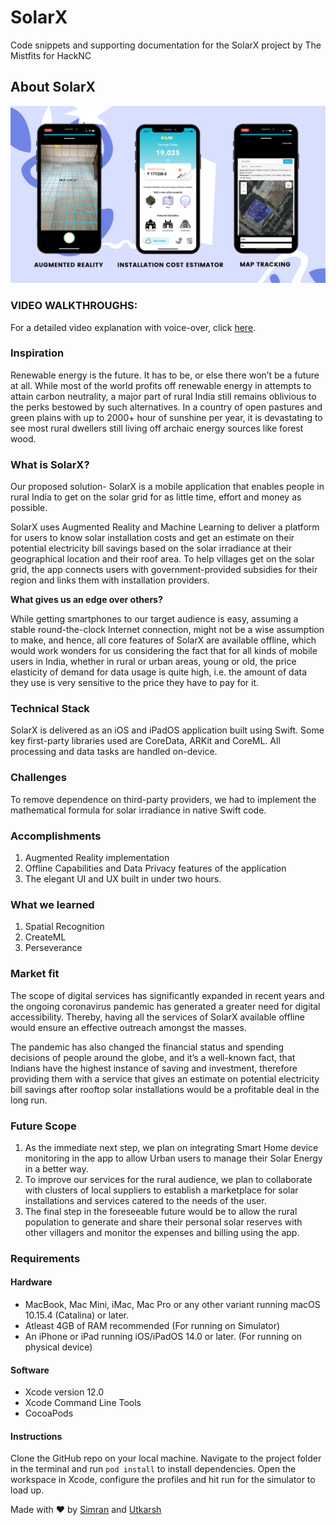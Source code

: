 # SolarX

Code snippets and supporting documentation for the SolarX project by The Mistfits for HackNC

## About SolarX

![App Screenshots](https://github.com/simmsss/SolarX/blob/main/UI%20Elements/Screenshots/1.png)

### VIDEO WALKTHROUGHS:

For a detailed video explanation with voice-over, click [here](https://www.youtube.com/watch?v=Ul3U97mjzk0).

### Inspiration

Renewable energy is the future. It has to be, or else there won’t be a future at all. While most of the world profits off renewable energy in attempts to attain carbon neutrality, a major part of rural India still remains oblivious to the perks bestowed by such alternatives. In a country of open pastures and green plains with up to 2000+ hour of sunshine per year, it is devastating to see most rural dwellers still living off archaic energy sources like forest wood. 

### What is SolarX?

Our proposed solution- SolarX is a mobile application that enables people in rural India to get on the solar grid for as little time, effort and money as possible. 

SolarX uses Augmented Reality and Machine Learning to deliver a platform for users to know solar installation costs and get an estimate on their potential electricity bill savings based on the solar irradiance at their geographical location and their roof area. To help villages get on the solar grid, the app connects users with government-provided subsidies for their region and links them with installation providers.

**What gives us an edge over others?**

While getting smartphones to our target audience is easy, assuming a stable round-the-clock Internet connection, might not be a wise assumption to make, and hence, all core features of SolarX are available offline, which would work wonders for us considering the fact that for all kinds of mobile users in India, whether in rural or urban areas, young or old, the price elasticity of demand for data usage is quite high, i.e. the amount of data they use is very sensitive to the price they have to pay for it. 

### Technical Stack

SolarX is delivered as an iOS and iPadOS application built using Swift. Some key first-party libraries used are CoreData, ARKit and CoreML. All processing and data tasks are handled on-device.

### Challenges

To remove dependence on third-party providers, we had to implement the mathematical formula for solar irradiance in native Swift code.

### Accomplishments

1.	Augmented Reality implementation
2.	Offline Capabilities and Data Privacy features of the application
3.	The elegant UI and UX built in under two hours.

### What we learned

1.	Spatial Recognition
2.	CreateML
3.	Perseverance 

### Market fit

The scope of digital services has significantly expanded in recent years and the ongoing coronavirus pandemic has generated a greater need for digital accessibility. Thereby, having all the services of SolarX available offline would ensure an effective outreach amongst the masses. 

The pandemic has also changed the financial status and spending decisions of people around the globe, and it’s a well-known fact, that Indians have the highest instance of saving and investment, therefore providing them with a service that gives an estimate on potential electricity bill savings after rooftop solar installations would be a profitable deal in the long run. 

### Future Scope 

1.	As the immediate next step, we plan on integrating Smart Home device monitoring in the app to allow Urban users to manage their Solar Energy in a better way. 
2.	To improve our services for the rural audience, we plan to collaborate with clusters of local suppliers to establish a marketplace for solar installations and services catered to the needs of the user. 
3.	The final step in the foreseeable future would be to allow the rural population to generate and share their personal solar reserves with other villagers and monitor the expenses and billing using the app. 

### Requirements

#### Hardware

* MacBook, Mac Mini, iMac, Mac Pro or any other variant running macOS 10.15.4 (Catalina) or later.
* Atleast 4GB of RAM recommended (For running on Simulator)
* An iPhone or iPad running iOS/iPadOS 14.0 or later. (For running on physical device)

#### Software

* Xcode version 12.0
* Xcode Command Line Tools
* CocoaPods

#### Instructions

Clone the GitHub repo on your local machine. Navigate to the project folder in the terminal and run `pod install` to install dependencies. Open the workspace in Xcode, configure the profiles and hit run for the simulator to load up. 

Made with ❤️ by [Simran](https://simmsss.github.io/) and [Utkarsh](https://skhiearth.github.io/)
